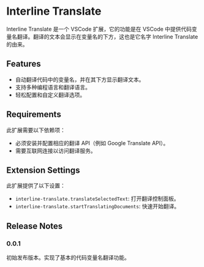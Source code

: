 # Interline Translate

Interline Translate 是一个 VSCode 扩展，它的功能是在 VSCode 中提供代码变量名翻译。翻译的文本会显示在变量名的下方，这也是它名字 Interline Translate 的由来。

## Features

<!-- Tip: 利用动画来展示你的扩展是一个很好的方式。我们建议使用简短、集中的动画，使用户更容易跟随。 -->

- 自动翻译代码中的变量名，并在其下方显示翻译文本。
- 支持多种编程语言和翻译语言。
- 轻松配置和自定义翻译选项。

## Requirements

此扩展需要以下依赖项：

- 必须安装并配置相应的翻译 API（例如 Google Translate API）。
- 需要互联网连接以访问翻译服务。

## Extension Settings

此扩展提供了以下设置：

* `interline-translate.translateSelectedText`: 打开翻译控制面板。
* `interline-translate.startTranslatingDocuments`: 快速开始翻译。

<!-- ## Known Issues -->
<!-- 请在此处列出已知问题，以帮助用户避免重复提交相同的问题。 -->

## Release Notes

### 0.0.1

初始发布版本。实现了基本的代码变量名翻译功能。
